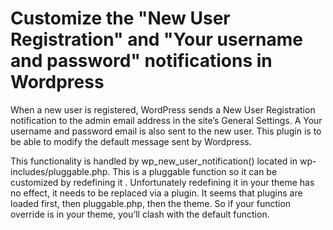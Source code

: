 # Customize the "New User Registration" and "Your username and password" notifications in Wordpress

When a new user is registered, WordPress sends a New User Registration notification to the admin email address in the site’s General Settings. A Your username and password email is also sent to the new user. This plugin is to be able to modify the default message sent by Wordpress.

This functionality is handled by wp_new_user_notification() located in wp-includes/pluggable.php. This is a pluggable function so it can be customized by redefining it . Unfortunately redefining it in your theme has no effect, it needs to be replaced via a plugin. It seems that plugins are loaded first, then pluggable.php, then the theme. So if your function override is in your theme, you’ll clash with the default function. 

